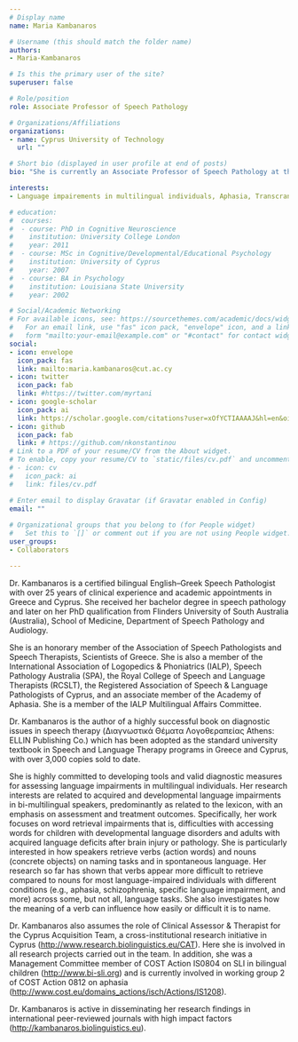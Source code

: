 ```yaml
---
# Display name
name: Maria Kambanaros

# Username (this should match the folder name)
authors:
- Maria-Kambanaros

# Is this the primary user of the site?
superuser: false

# Role/position
role: Associate Professor of Speech Pathology

# Organizations/Affiliations
organizations:
- name: Cyprus University of Technology
  url: ""

# Short bio (displayed in user profile at end of posts)
bio: "She is currently an Associate Professor of Speech Pathology at the Cyprus University of Technology"

interests:
- Language impairements in multilingual individuals, Aphasia, Transcranial Magnetic Stimulation

# education:
#  courses:
#  - course: PhD in Cognitive Neuroscience
#    institution: University College London
#    year: 2011
#  - course: MSc in Cognitive/Developmental/Educational Psychology
#    institution: University of Cyprus
#    year: 2007
#  - course: BA in Psychology
#    institution: Louisiana State University
#    year: 2002

# Social/Academic Networking
# For available icons, see: https://sourcethemes.com/academic/docs/widgets/#icons
#   For an email link, use "fas" icon pack, "envelope" icon, and a link in the
#   form "mailto:your-email@example.com" or "#contact" for contact widget.
social:
- icon: envelope
  icon_pack: fas
  link: mailto:maria.kambanaros@cut.ac.cy
- icon: twitter
  icon_pack: fab
  link: #https://twitter.com/myrtani 
- icon: google-scholar
  icon_pack: ai
  link: https://scholar.google.com/citations?user=xOfYCTIAAAAJ&hl=en&oi=ao
- icon: github
  icon_pack: fab
  link: # https://github.com/nkonstantinou
# Link to a PDF of your resume/CV from the About widget.
# To enable, copy your resume/CV to `static/files/cv.pdf` and uncomment the lines below.  
# - icon: cv
#   icon_pack: ai
#   link: files/cv.pdf

# Enter email to display Gravatar (if Gravatar enabled in Config)
email: ""
  
# Organizational groups that you belong to (for People widget)
#   Set this to `[]` or comment out if you are not using People widget.  
user_groups:
- Collaborators

---
```

Dr. Kambanaros is a certified bilingual English–Greek Speech Pathologist with over 25 years of clinical experience and academic appointments in Greece and Cyprus. She received her bachelor degree in speech pathology and later on her PhD qualification from Flinders University of South Australia (Australia), School of Medicine, Department of Speech Pathology and Audiology. 

She is an honorary member of the Association of Speech Pathologists and Speech Therapists, Scientists of Greece. She is also a member of the International Association of Logopedics & Phoniatrics (IALP), Speech Pathology Australia (SPA), the Royal College of Speech and Language Therapists (RCSLT), the Registered Association of Speech & Language Pathologists of Cyprus, and an associate member of the Academy of Aphasia. She is a member of the IALP Multilingual Affairs Committee. 

Dr. Kambanaros is the author of a highly successful book on diagnostic issues in speech therapy (Διαγνωστικά Θέματα Λογοθεραπείας Athens: ELLIN Publishing Co.) which has been adopted as the standard university textbook in Speech and Language Therapy programs in Greece and Cyprus, with over 3,000 copies sold to date. 

She is highly committed to developing tools and valid diagnostic measures for assessing language impairments in multilingual individuals. Her research interests are related to acquired and developmental language impairments in bi-multilingual speakers, predominantly as related to the lexicon, with an emphasis on assessment and treatment outcomes. Specifically, her work focuses on word retrieval impairments that is, difficulties with accessing words for children with developmental language disorders and adults with acquired language deficits after brain injury or pathology. She is particularly interested in how speakers retrieve verbs (action words) and nouns (concrete objects) on naming tasks and in spontaneous language. Her research so far has shown that verbs appear more difficult to retrieve compared to nouns for most language-impaired individuals with different conditions (e.g., aphasia, schizophrenia, specific language impairment, and more) across some, but not all, language tasks. She also investigates how the meaning of a verb can influence how easily or difficult it is to name. 

Dr. Kambanaros also assumes the role of Clinical Assessor & Therapist for the Cyprus Acquisition Team, a cross-institutional research initiative in Cyprus (http://www.research.biolinguistics.eu/CAT). Here she is involved in all research projects carried out in the team. In addition, she was a Management Committee member of COST Action IS0804 on SLI in bilingual children (http://www.bi-sli.org) and is currently involved in working group 2 of COST Action 0812 on aphasia (http://www.cost.eu/domains_actions/isch/Actions/IS1208). 

Dr. Kambanaros is active in disseminating her research findings in international peer-reviewed journals with high impact factors (http://kambanaros.biolinguistics.eu).